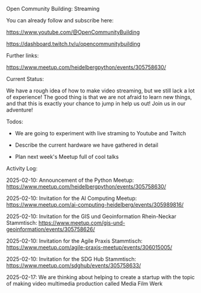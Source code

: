 Open Community Building: Streaming

You can already follow and subscribe here:

https://www.youtube.com/@OpenCommunityBuilding

https://dashboard.twitch.tv/u/opencommunitybuilding

Further links:

https://www.meetup.com/heidelbergpython/events/305758630/

Current Status:

We have a rough idea of how to make video streaming, but we still lack a lot of experience!
The good thing is that we are not afraid to learn new things, and that this is exactly
your chance to jump in help us out! Join us in our adventure!

Todos:

- We are going to experiment with live straming to Youtube and Twitch

- Describe the current hardware we have gathered in detail

- Plan next week's Meetup full of cool talks

Activity Log:

2025-02-10: Announcement of the Python Meetup: https://www.meetup.com/heidelbergpython/events/305758630/

2025-02-10: Invitation for the AI Computing Meetup: https://www.meetup.com/ai-computing-heidelberg/events/305989816/

2025-02-10: Invitation for the GIS und Geoinformation Rhein-Neckar Stammtisch: https://www.meetup.com/gis-und-geoinformation/events/305758626/

2025-02-10: Invitation for the Agile Praxis Stammtisch: https://www.meetup.com/agile-praxis-meetup/events/306015005/

2025-02-10: Invitation for the SDG Hub Stammtisch: https://www.meetup.com/sdghub/events/305758633/

2025-02-17: We are thinking about helping to create a startup with the topic of making video multimedia production called Media Film Werk

